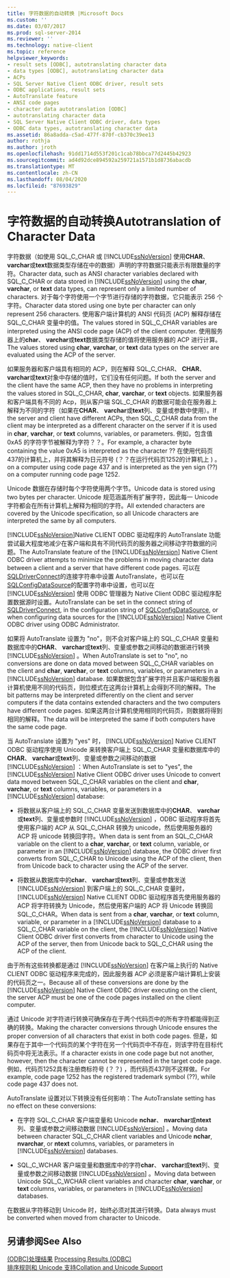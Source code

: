 ```yaml
---
title: 字符数据的自动转换 |Microsoft Docs
ms.custom: ''
ms.date: 03/07/2017
ms.prod: sql-server-2014
ms.reviewer: ''
ms.technology: native-client
ms.topic: reference
helpviewer_keywords:
- result sets [ODBC], autotranslating character data
- data types [ODBC], autotranslating character data
- ACPs
- SQL Server Native Client ODBC driver, result sets
- ODBC applications, result sets
- AutoTranslate feature
- ANSI code pages
- character data autotranslation [ODBC]
- autotranslating character data
- SQL Server Native Client ODBC driver, data types
- ODBC data types, autotranslating character data
ms.assetid: 86a8adda-c5ad-477f-870f-cb370c39ee13
author: rothja
ms.author: jroth
ms.openlocfilehash: 91dd1714d553f201c1cab78bbca77d2445b42923
ms.sourcegitcommit: ad4d92dce894592a259721a1571b1d8736abacdb
ms.translationtype: MT
ms.contentlocale: zh-CN
ms.lasthandoff: 08/04/2020
ms.locfileid: "87693829"
---
```

# <a name="autotranslation-of-character-data"></a><span data-ttu-id="44c49-102">字符数据的自动转换</span><span class="sxs-lookup"><span data-stu-id="44c49-102">Autotranslation of Character Data</span></span>
  <span data-ttu-id="44c49-103">字符数据（如使用 SQL_C_CHAR 或 [!INCLUDE[ssNoVersion](../../includes/ssnoversion-md.md)] 使用**CHAR**、 **varchar**或**text**数据类型存储在中的数据）声明的字符数据只能表示有限数量的字符。</span><span class="sxs-lookup"><span data-stu-id="44c49-103">Character data, such as ANSI character variables declared with SQL_C_CHAR or data stored in [!INCLUDE[ssNoVersion](../../includes/ssnoversion-md.md)] using the **char**, **varchar**, or **text** data types, can represent only a limited number of characters.</span></span> <span data-ttu-id="44c49-104">对于每个字符使用一个字节进行存储的字符数据，它只能表示 256 个字符。</span><span class="sxs-lookup"><span data-stu-id="44c49-104">Character data stored using one byte per character can only represent 256 characters.</span></span> <span data-ttu-id="44c49-105">使用客户端计算机的 ANSI 代码页 (ACP) 解释存储在 SQL_C_CHAR 变量中的值。</span><span class="sxs-lookup"><span data-stu-id="44c49-105">The values stored in SQL_C_CHAR variables are interpreted using the ANSI code page (ACP) of the client computer.</span></span> <span data-ttu-id="44c49-106">使用服务器上的**char**、 **varchar**或**text**数据类型存储的值将使用服务器的 ACP 进行计算。</span><span class="sxs-lookup"><span data-stu-id="44c49-106">The values stored using **char**, **varchar**, or **text** data types on the server are evaluated using the ACP of the server.</span></span>  
  
 <span data-ttu-id="44c49-107">如果服务器和客户端具有相同的 ACP，则在解释 SQL_C_CHAR、 **CHAR**、 **varchar**或**text**对象中存储的值时，它们没有任何问题。</span><span class="sxs-lookup"><span data-stu-id="44c49-107">If both the server and the client have the same ACP, then they have no problems in interpreting the values stored in SQL_C_CHAR, **char**, **varchar**, or **text** objects.</span></span> <span data-ttu-id="44c49-108">如果服务器和客户端具有不同的 Acp，则从客户端 SQL_C_CHAR 的数据可能会在服务器上解释为不同的字符（如果在**CHAR**、 **varchar**或**text**列、变量或参数中使用）。</span><span class="sxs-lookup"><span data-stu-id="44c49-108">If the server and client have different ACPs, then SQL_C_CHAR data from the client may be interpreted as a different character on the server if it is used in **char**, **varchar**, or **text** columns, variables, or parameters.</span></span> <span data-ttu-id="44c49-109">例如，包含值0xA5 的字符字节被解释为字符？？。</span><span class="sxs-lookup"><span data-stu-id="44c49-109">For example, a character byte containing the value 0xA5 is interpreted as the character ??</span></span> <span data-ttu-id="44c49-110">在使用代码页437的计算机上，并将其解释为日元符号 (？？在运行代码页1252的计算机上 ) 。</span><span class="sxs-lookup"><span data-stu-id="44c49-110">on a computer using code page 437 and is interpreted as the yen sign (??) on a computer running code page 1252.</span></span>  
  
 <span data-ttu-id="44c49-111">Unicode 数据在存储时每个字符使用两个字节。</span><span class="sxs-lookup"><span data-stu-id="44c49-111">Unicode data is stored using two bytes per character.</span></span> <span data-ttu-id="44c49-112">Unicode 规范涵盖所有扩展字符，因此每一 Unicode 字符都会在所有计算机上解释为相同的字符。</span><span class="sxs-lookup"><span data-stu-id="44c49-112">All extended characters are covered by the Unicode specification, so all Unicode characters are interpreted the same by all computers.</span></span>  
  
 <span data-ttu-id="44c49-113">[!INCLUDE[ssNoVersion](../../includes/ssnoversion-md.md)]Native CLIENT ODBC 驱动程序的 AutoTranslate 功能尝试最大程度地减少在客户端和具有不同代码页的服务器之间移动字符数据的问题。</span><span class="sxs-lookup"><span data-stu-id="44c49-113">The AutoTranslate feature of the [!INCLUDE[ssNoVersion](../../includes/ssnoversion-md.md)] Native Client ODBC driver attempts to minimize the problems in moving character data between a client and a server that have different code pages.</span></span> <span data-ttu-id="44c49-114">可以在[SQLDriverConnect](../native-client-odbc-api/sqldriverconnect.md)的连接字符串中设置 AutoTranslate，也可以在[SQLConfigDataSource](../native-client-odbc-api/sqlconfigdatasource.md)的配置字符串中设置，也可以在 [!INCLUDE[ssNoVersion](../../includes/ssnoversion-md.md)] 使用 ODBC 管理器为 Native Client ODBC 驱动程序配置数据源时设置。</span><span class="sxs-lookup"><span data-stu-id="44c49-114">AutoTranslate can be set in the connect string of [SQLDriverConnect](../native-client-odbc-api/sqldriverconnect.md), in the configuration string of [SQLConfigDataSource](../native-client-odbc-api/sqlconfigdatasource.md), or when configuring data sources for the [!INCLUDE[ssNoVersion](../../includes/ssnoversion-md.md)] Native Client ODBC driver using ODBC Administrator.</span></span>  
  
 <span data-ttu-id="44c49-115">如果将 AutoTranslate 设置为 "no"，则不会对客户端上的 SQL_C_CHAR 变量和数据库中的**CHAR**、 **varchar**或**text**列、变量或参数之间移动的数据进行转换 [!INCLUDE[ssNoVersion](../../includes/ssnoversion-md.md)] 。</span><span class="sxs-lookup"><span data-stu-id="44c49-115">When AutoTranslate is set to "no", no conversions are done on data moved between SQL_C_CHAR variables on the client and **char**, **varchar**, or **text** columns, variables, or parameters in a [!INCLUDE[ssNoVersion](../../includes/ssnoversion-md.md)] database.</span></span> <span data-ttu-id="44c49-116">如果数据包含扩展字符并且客户端和服务器计算机使用不同的代码页，则位模式在这两台计算机上会得到不同的解释。</span><span class="sxs-lookup"><span data-stu-id="44c49-116">The bit patterns may be interpreted differently on the client and server computers if the data contains extended characters and the two computers have different code pages.</span></span> <span data-ttu-id="44c49-117">如果这两台计算机使用相同的代码页，则数据将得到相同的解释。</span><span class="sxs-lookup"><span data-stu-id="44c49-117">The data will be interpreted the same if both computers have the same code page.</span></span>  
  
 <span data-ttu-id="44c49-118">当 AutoTranslate 设置为 "yes" 时， [!INCLUDE[ssNoVersion](../../includes/ssnoversion-md.md)] Native CLIENT ODBC 驱动程序使用 Unicode 来转换客户端上 SQL_C_CHAR 变量和数据库中的**CHAR**、 **varchar**或**text**列、变量或参数之间移动的数据 [!INCLUDE[ssNoVersion](../../includes/ssnoversion-md.md)] ：</span><span class="sxs-lookup"><span data-stu-id="44c49-118">When AutoTranslate is set to "yes", the [!INCLUDE[ssNoVersion](../../includes/ssnoversion-md.md)] Native Client ODBC driver uses Unicode to convert data moved between SQL_C_CHAR variables on the client and **char**, **varchar**, or **text** columns, variables, or parameters in a [!INCLUDE[ssNoVersion](../../includes/ssnoversion-md.md)] database:</span></span>  
  
-   <span data-ttu-id="44c49-119">将数据从客户端上的 SQL_C_CHAR 变量发送到数据库中的**CHAR**、 **varchar**或**text**列、变量或参数时 [!INCLUDE[ssNoVersion](../../includes/ssnoversion-md.md)] ，ODBC 驱动程序将首先使用客户端的 ACP 从 SQL_C_CHAR 转换为 unicode，然后使用服务器的 ACP 将 unicode 转换回字符。</span><span class="sxs-lookup"><span data-stu-id="44c49-119">When data is sent from an SQL_C_CHAR variable on the client to a **char**, **varchar**, or **text** column, variable, or parameter in an [!INCLUDE[ssNoVersion](../../includes/ssnoversion-md.md)] database, the ODBC driver first converts from SQL_C_CHAR to Unicode using the ACP of the client, then from Unicode back to character using the ACP of the server.</span></span>  
  
-   <span data-ttu-id="44c49-120">将数据从数据库中的**char**、 **varchar**或**text**列、变量或参数发送 [!INCLUDE[ssNoVersion](../../includes/ssnoversion-md.md)] 到客户端上的 SQL_C_CHAR 变量时， [!INCLUDE[ssNoVersion](../../includes/ssnoversion-md.md)] Native CLIENT ODBC 驱动程序首先使用服务器的 ACP 将字符转换为 Unicode，然后使用客户端的 ACP 将 Unicode 转换回 SQL_C_CHAR。</span><span class="sxs-lookup"><span data-stu-id="44c49-120">When data is sent from a **char**, **varchar**, or **text** column, variable, or parameter in a [!INCLUDE[ssNoVersion](../../includes/ssnoversion-md.md)] database to a SQL_C_CHAR variable on the client, the [!INCLUDE[ssNoVersion](../../includes/ssnoversion-md.md)] Native Client ODBC driver first converts from character to Unicode using the ACP of the server, then from Unicode back to SQL_C_CHAR using the ACP of the client.</span></span>  
  
 <span data-ttu-id="44c49-121">由于所有这些转换都是通过 [!INCLUDE[ssNoVersion](../../includes/ssnoversion-md.md)] 在客户端上执行的 Native CLIENT ODBC 驱动程序来完成的，因此服务器 ACP 必须是客户端计算机上安装的代码页之一。</span><span class="sxs-lookup"><span data-stu-id="44c49-121">Because all of these conversions are done by the [!INCLUDE[ssNoVersion](../../includes/ssnoversion-md.md)] Native Client ODBC driver executing on the client, the server ACP must be one of the code pages installed on the client computer.</span></span>  
  
 <span data-ttu-id="44c49-122">通过 Unicode 对字符进行转换可确保存在于两个代码页中的所有字符都能得到正确的转换。</span><span class="sxs-lookup"><span data-stu-id="44c49-122">Making the character conversions through Unicode ensures the proper conversion of all characters that exist in both code pages.</span></span> <span data-ttu-id="44c49-123">但是，如果存在于其中一个代码页的某个字符在另一个代码页中不存在，则该字符在目标代码页中将无法表示。</span><span class="sxs-lookup"><span data-stu-id="44c49-123">If a character exists in one code page but not another, however, then the character cannot be represented in the target code page.</span></span> <span data-ttu-id="44c49-124">例如，代码页1252具有注册商标符号 (？？) ，而代码页437则不这样做。</span><span class="sxs-lookup"><span data-stu-id="44c49-124">For example, code page 1252 has the registered trademark symbol (??), while code page 437 does not.</span></span>  
  
 <span data-ttu-id="44c49-125">AutoTranslate 设置对以下转换没有任何影响：</span><span class="sxs-lookup"><span data-stu-id="44c49-125">The AutoTranslate setting has no effect on these conversions:</span></span>  
  
-   <span data-ttu-id="44c49-126">在字符 SQL_C_CHAR 客户端变量和 Unicode **nchar**、 **nvarchar**或**ntext**列、变量或参数之间移动数据 [!INCLUDE[ssNoVersion](../../includes/ssnoversion-md.md)] 。</span><span class="sxs-lookup"><span data-stu-id="44c49-126">Moving data between character SQL_C_CHAR client variables and Unicode **nchar**, **nvarchar**, or **ntext** columns, variables, or parameters in [!INCLUDE[ssNoVersion](../../includes/ssnoversion-md.md)] databases.</span></span>  
  
-   <span data-ttu-id="44c49-127">SQL_C_WCHAR 客户端变量和数据库中的字符**char**、 **varchar**或**text**列、变量或参数之间移动数据 [!INCLUDE[ssNoVersion](../../includes/ssnoversion-md.md)] 。</span><span class="sxs-lookup"><span data-stu-id="44c49-127">Moving data between Unicode SQL_C_WCHAR client variables and character **char**, **varchar**, or **text** columns, variables, or parameters in [!INCLUDE[ssNoVersion](../../includes/ssnoversion-md.md)] databases.</span></span>  
  
 <span data-ttu-id="44c49-128">在数据从字符移动到 Unicode 时，始终必须对其进行转换。</span><span class="sxs-lookup"><span data-stu-id="44c49-128">Data always must be converted when moved from character to Unicode.</span></span>  
  
## <a name="see-also"></a><span data-ttu-id="44c49-129">另请参阅</span><span class="sxs-lookup"><span data-stu-id="44c49-129">See Also</span></span>  
 <span data-ttu-id="44c49-130">[&#40;ODBC&#41;处理结果](processing-results-odbc.md) </span><span class="sxs-lookup"><span data-stu-id="44c49-130">[Processing Results &#40;ODBC&#41;](processing-results-odbc.md) </span></span>  
 [<span data-ttu-id="44c49-131">排序规则和 Unicode 支持</span><span class="sxs-lookup"><span data-stu-id="44c49-131">Collation and Unicode Support</span></span>](../collations/collation-and-unicode-support.md)  
  
  
